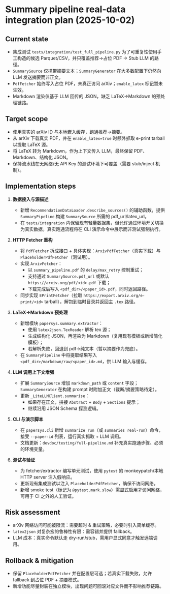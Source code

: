 # Summary pipeline real-data integration plan (2025-10-02)

## Current state
- 集成测试 `tests/integration/test_full_pipeline.py` 为了可重复性使用手工构造的候选 Parquet/CSV，并只覆盖推荐→占位 PDF → Stub LLM 的路径。
- `SummarySource` 仅携带摘要文本；`SummaryGenerator` 在大多数配置下仍然向 LLM 发送摘要而非正文。
- `PdfFetcher` 始终写入占位 PDF，未真正访问 arXiv；`enable_latex` 标记暂未生效。
- Markdown 渲染仅基于 LLM 回传的 JSON，缺乏 LaTeX→Markdown 的预处理链路。

## Target scope
- 使用真实的 arXiv ID 与本地嵌入缓存，跑通推荐→摘要。
- 从 arXiv 下载真实 PDF，并在 `enable_latex=true` 时额外抓取 e-print tarball 以提取 LaTeX 源。
- 将 LaTeX 转为 Markdown，作为上下文传入 LLM，最终保留 PDF、Markdown、结构化 JSON。
- 保持流水线在无网络/无 API Key 的测试环境下可覆盖（需要 stub/inject 机制）。

## Implementation steps
1. **数据接入与源描述**
   - 新增 `RecommendationDataLoader.describe_sources()` 的辅助函数，提供 `SummaryPipeline` 构建 `SummarySource` 所需的 pdf_url/latex_url。
   - 在 `tests/integration` 内保留现有轻量数据集，但允许通过环境开关切换为真实数据。真实跑通流程将在 CLI 演示命令中展示而非测试强制执行。

2. **HTTP Fetcher 重构**
   - 将 `PdfFetcher` 拆成接口 + 具体实现：`ArxivPdfFetcher`（真实下载）与 `PlaceholderPdfFetcher`（测试用）。
   - 实现 `ArxivFetcher`：
     - 以 `summary_pipeline.pdf` 的 `delay/max_retry` 控制重试；
     - 支持通过 `SummarySource.pdf_url` 或默认 `https://arxiv.org/pdf/<id>.pdf` 下载；
     - 下载完成后写入 `<pdf_dir>/<paper_id>.pdf`，同时返回路径。
   - 同步实现 `EPrintFetcher`（拉取 `https://export.arxiv.org/e-print/<id>` tarball），解包到临时目录并返回主 `.tex` 路径。

3. **LaTeX→Markdown 预处理**
   - 新增模块 `papersys.summary.extractor`：
     - 使用 `latex2json.TexReader` 解析 tex 源；
     - 生成结构化 JSON，再渲染为 Markdown（复用现有模板或新增简化模板）；
     - 若解析失败，回退到 pdf→纯文本（暂以摘要作为兜底）。
   - 在 `SummaryPipeline` 中将提取结果写入 `<pdf_dir>/markdown/raw/<paper_id>.md`，供 LLM 输入与缓存。

4. **LLM 调用上下文增强**
   - 扩展 `SummarySource` 增加 `markdown_path` 或 `content` 字段；`SummaryGenerator` 在构建 prompt 时附加正文（截断/摘要策略待定）。
   - 更新 `_LiteLLMClient.summarise`：
     - 如果存在正文，拼接 `Abstract` + `Body` + `Sections` 提示；
     - 继续沿用 JSON Schema 探测逻辑。

5. **CLI 与演示脚本**
   - 在 `papersys.cli` 新增 `summarize run`（或 `summaries real-run`）命令，接受 `--paper-id` 列表，运行真实抓取 + LLM 调用。
   - 文档更新：`devdoc/testing/full-pipeline.md` 补充真实跑通步骤、必须的环境变量。

6. **测试与验证**
   - 为 fetcher/extractor 编写单元测试，使用 `pytest` 的 monkeypatch/本地 HTTP server 注入假响应。
   - 更新现有集成测试以注入 `PlaceholderPdfFetcher`，确保不访问网络。
   - 新增 smoke test（标记为 `@pytest.mark.slow`）需显式启用才访问网络，可用于 CI 之外的人工验证。

## Risk assessment
- arXiv 网络访问可能被限流：需要超时 & 重试策略，必要时引入简单缓存。
- `latex2json` 对复杂宏的鲁棒性有限：需容错并提供 fallback。
- LLM 成本：真实命令默认走 dry-run/stub，需用户显式同意才触发远端调用。

## Rollback & mitigation
- 保留 `PlaceholderPdfFetcher` 并在配置层可选；若真实下载失败，允许 fallback 到占位 PDF + 摘要模式。
- 新增功能尽量封装在独立模块，出现问题可回滚对应文件而不影响推荐链路。
